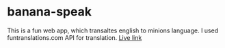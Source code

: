 # banana-speak
 
This is a fun web app, which transaltes english to minions language. I used funtranslations.com API for translation. [Live link](https://banaaanaaa-speak.netlify.app/)
